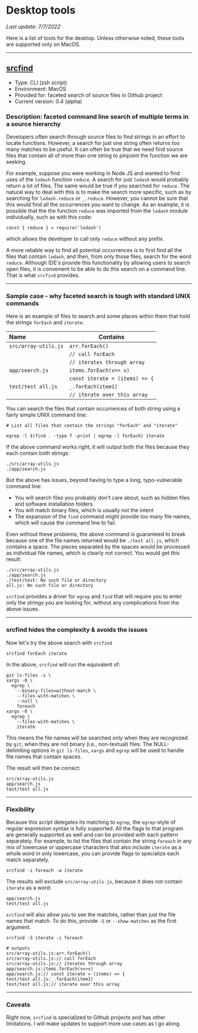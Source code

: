 # Desktop tools

_Last update: 7/7/2022_

Here is a list of tools for the desktop. Unless otherwise noted, these tools are supported only on MacOS.

---

## [srcfind](https://github.com/jcampbellGoPuff/main-repo/tree/main/desktop-tools/srcfind)

- Type: CLI (zsh script)
- Environment: MacOS
- Provided for: faceted search of source files in Github project
- Current version: 0.4 (alpha)

### Description: faceted command line search of multiple terms in a source hierarchy

Developers often search through source files to find strings in an effort to locate functions. However, a search for just one string often returns too many matches to be useful. It can often be true that we need find source files that contain all of more than one string to pinpoint the function we are seeking.

For example, suppose you were working in Node JS and wanted to find uses of the `lodash` function `reduce`. A search for just `lodash` would probably return a lot of files. The same would be true if you searched for `reduce`. The natural way to deal with this is to make the search more specific, such as by searching for `lodash.reduce` or `_.reduce`. However, you cannot be sure that this would find all the occurrences you want to change. As an example, it is possible that the the function `reduce` was imported from the `lodash` module individually, such as with this code:

```
const { reduce } = require('lodash')
```

which allows the developer to call only `reduce` without any prefix.

A more reliable way to find all potential occurrences is to first find all the files that contain `lodash`, and then, from only those files, search for the word `reduce`. Although IDE's provide this functionality by allowing users to search open files, it is convenient to be able to do this search on a command line. That is what `srcfind` provides.

---

### Sample case - why faceted search is tough with standard UNIX commands

Here is an example of files to search and some places within them that hold the strings `forEach` and `iterate`:

| Name               | Contains                     |
| :----------------- | ---------------------------- |
| `src/array-utils.js` | `arr.forEach()`              |
|                    | `// call forEach`              |
|                    | `// iterates through array`    |
| `app/search.js`      | `items.forEach(v=> v)`         |
|                    | `const iterate = (items) => {` |
| `test/test all.js`   | `_.forEach(item1)`            |
|                      | `// iterate over this array`  |

You can search the files that contain occurrences of both string using a fairly simple UNIX command line:

```
# List all files that contain the strings "forEach" and "iterate"

egrep -l $(find . -type f -print | egrep -l forEach) iterate
```

If the above command works right, it will output both the files because they each contain both strings:

```
./src/array-utils.js
./app/search.js
```

But the above has issues, beyond having to type a long, typo-vulnerable command line:

- You will search files you probably don't care about, such as hidden files and software installation folders
- You will match binary files, which is usually not the intent
- The expansion of the `find` command might provide too many file names, which will cause the command line to fail.

Even without these problems, the above command is guaranteed to break because one of the file names returned would be `./test all.js`, which contains a space.  The pieces separated by the spaces would be processed as individual file names, which is clearly not correct.  You would get this result:

```
./src/array-utils.js
./app/search.js
./test/test: No such file or directory
all.js: No such file or directory
```

`srcfind` provides a driver for `egrep` and `find` that will require you to enter only the strings you are looking for, without any complications from the above issues.

---

### srcfind hides the complexity & avoids the issues

Now let's try the above search with `srcfind`

```
srcfind forEach iterate
```

In the above, `srcfind` will run the equivalent of:

```
git ls-files -z \
xargs -0 \
  egrep \
    --binary-files=without-match \
    --files-with-matches \
    --null \
    foreach
xargs -0 \
  egrep \
    --files-with-matches \
    iterate
```

This means the file names will be searched only when they are recognized by `git`, when they are not binary (i.e., non-textual) files. The NULL-delimiting options in `git ls-files`, `xargs` and `egrep` will be used to handle file names that contain spaces.

The result will then be correct:

```
src/array-utils.js
app/search.js
test/test all.js
```

---

### Flexibility

Because this script delegates its matching to `egrep`, the `egrep`-style of regular expression syntax is fully supported. All the flags to that program are generally supported as well and can be provided with each pattern separately. For example, to list the files that contain the string `foreach` in any mix of lowercase or uppercase characters that also include `iterate` as a whole word in only lowercase, you can provide flags to specialize each match separately.

```
srcfind -i foreach -w iterate
```
The results will exclude `src/array-utils.js`, because it does not contain `iterate` as a word:
```
app/search.js
test/test all.js
```

`srcfind` will also allow you to see the matches, rather than just the file names that match. To do this, provide `-S` or `--show-matches` as the first argument.

```
srcfind -S iterate -i foreach

# outputs
src/array-utils.js:arr.forEach()
src/array-utils.js:// call forEach
src/array-utils.js:// iterates through array
app/search.js:items.forEach(v=>v)
app/search.js:// const iterate = (items) => {
test/test all.js:_.forEach(item1)
test/test all.js:// iterate over this array
```

---

### Caveats

Right now, `srcfind` is specialized to Github projects and has other limitations. I will make updates to support more use cases as I go along.
